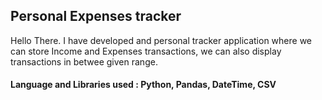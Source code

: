 ## Personal Expenses tracker
Hello There. I have developed and personal tracker application where we can store Income and Expenses transactions, we can also display transactions in betwee given range.

#### Language and Libraries used : Python, Pandas, DateTime, CSV
